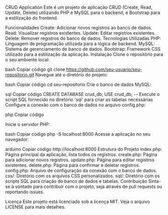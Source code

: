 CRUD Application
Este é um projeto de aplicação CRUD (Create, Read, Update, Delete) utilizando PHP e MySQL para o backend, e Bootstrap para a estilização do frontend.

Funcionalidades
Create: Adicionar novos registros ao banco de dados.
Read: Visualizar registros existentes.
Update: Editar registros existentes.
Delete: Remover registros do banco de dados.
Tecnologias Utilizadas
PHP: Linguagem de programação utilizada para a lógica de backend.
MySQL: Sistema de gerenciamento de banco de dados.
Bootstrap: Framework CSS utilizado para a estilização da aplicação.
Instalação
Clone o repositório para o seu ambiente local:

bash
Copiar código
git clone https://github.com/seu-usuario/seu-repositorio.git
Navegue até o diretório do projeto:

bash
Copiar código
cd seu-repositorio
Crie o banco de dados MySQL:

sql
Copiar código
CREATE DATABASE crud_db;
USE crud_db;
-- Execute o script SQL fornecido no diretório 'sql' para criar as tabelas necessárias
Configure a conexão com o banco de dados no arquivo config.php:

php
Copiar código
<?php
$servername = "localhost";
$username = "seu-usuario";
$password = "sua-senha";
$dbname = "crud_db";
?>
Inicie o servidor PHP:

bash
Copiar código
php -S localhost:8000
Acesse a aplicação no seu navegador:

arduino
Copiar código
http://localhost:8000
Estrutura do Projeto
index.php: Página principal da aplicação, lista todos os registros.
create.php: Página para adicionar novos registros.
update.php: Página para editar registros existentes.
delete.php: Página para confirmar e deletar registros.
config.php: Arquivo de configuração da conexão com o banco de dados.
css/: Diretório com os arquivos CSS personalizados.
sql/: Diretório com os scripts SQL para criação do banco de dados e tabelas.
Contribuição
Sinta-se à vontade para contribuir com o projeto, seja através de pull requests ou reportando issues.

Licença
Este projeto está licenciado sob a licença MIT. Veja o arquivo LICENSE para mais detalhes.
